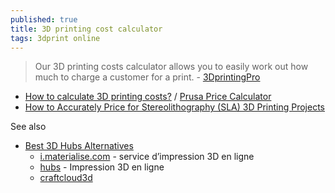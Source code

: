 ```yaml
---
published: true
title: 3D printing cost calculator
tags: 3dprint online
---
```

> Our 3D printing costs calculator allows you to easily work out how much to charge a customer for a print. - [3DprintingPro ](https://www.3dprintingpro.info/3d-printing-cost-calculator/)

- [How to calculate 3D printing costs?](https://blog.prusaprinters.org/how-to-calculate-printing-costs_38650/) / [Prusa Price Calculator](https://blog.prusaprinters.org/3d-printing-price-calculator_38905/)
- [How to Accurately Price for Stereolithography (SLA) 3D Printing Projects](https://3dprintingindustry.com/news/how-to-accurately-price-for-stereolithography-sla-3d-printing-projects-171977/)

See also
- [Best 3D Hubs Alternatives](https://all3dp.com/2/best-3d-hubs-alternatives/)
	- [i.materialise.com](https://i.materialise.com/fr) - service d’impression 3D en ligne
	- [hubs](https://www.hubs.com/fr/impression-3d/) - Impression 3D en ligne
	- [craftcloud3d](https://craftcloud3d.com/)